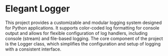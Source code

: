 # Elegant Logger

This project provides a customizable and modular logging system designed for Python applications. It supports color-coded log formatting for console output and allows for flexible configuration of log handlers, including console (stream) and file-based logging. The core component of the project is the Logger class, which simplifies the configuration and setup of logging with a consistent interface.
